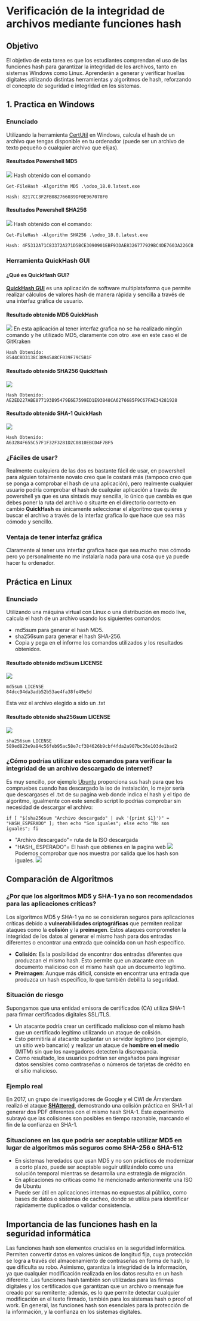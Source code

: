 # Verificación de la integridad de archivos mediante funciones hash
## Objetivo
El objetivo de esta tarea es que los estudiantes comprendan el uso de las funciones
hash para garantizar la integridad de los archivos, tanto en sistemas Windows como
Linux. Aprenderán a generar y verificar huellas digitales utilizando distintas
herramientas y algoritmos de hash, reforzando el concepto de seguridad e integridad
en los sistemas.
## 1. Practica en Windows
### Enunciado
Utilizando la herramienta [CertUtil](https://learn.microsoft.com/es-es/windows-server/administration/windows-commands/certutil) en Windows, calcula el hash de un archivo
que tengas disponible en tu ordenador (puede ser un archivo de texto
pequeño o cualquier archivo que elijas).
#### Resultados Powershell MD5
![](../../../../assets/UT3/T0/Windows/1.png)
Hash obtenido con el comando 
```
Get-FileHash -Algorithm MD5 .\odoo_18.0.latest.exe

Hash: 8217CC3F2FB082766039DF0E967078F0
```
#### Resultados Powershell SHA256
![](../../../../assets/UT3/T0/Windows/2.png)
Hash obtenido con el comando: 
```
Get-FileHash -Algorithm SHA256 .\odoo_18.0.latest.exe

Hash: 4F5312A71C83372A271D5BCE3090901EBF93DAE8326777929BC4DE7603A226CB
```

### Herramienta QuickHash GUI
#### ¿Qué es QuickHash GUI?
[**QuickHash GUI**](https://www.quickhash-gui.org/) es una aplicación de software multiplataforma que permite realizar cálculos de valores hash de manera rápida y sencilla a través de una interfaz gráfica de usuario.
#### Resultado obtenido MD5 QuickHash
![](../../../../assets/UT3/T0/Windows/3.png)
En esta aplicación al tener interfaz grafica no se ha realizado ningún comando y he utilizado MD5, claramente con otro .exe en este caso el de GitKraken
```
Hash Obtenido:
8544C8D3138C38945A8CF039F79C5B1F
```
#### Resultado obtenido SHA256 QuickHash
![](../../../../assets/UT3/T0/Windows/4.png)
```
Hash Obtenido:
AE2ED227ABE877193B95479E6E7599ED1E93848CA6276685F9C67FAE34281928
```
#### Resultado obtenido SHA-1 QuickHash
![](../../../../assets/UT3/T0/Windows/sha-1.png)
```
Hash Obtenido:
A63284F655C57F1F32F3281D2C0810EBCD4F7BF5
```

### ¿Fáciles de usar? 
Realmente cualquiera de las dos es bastante fácil de usar, en powershell para alguien totalmente novato creo que le costará más (tampoco creo que se ponga a comprobar el hash de una aplicación), pero realmente cualquier usuario podría comprobar el hash de cualquier aplicación a través de powershell ya que es una sintaxis muy sencilla, lo único que cambia es que debes poner la ruta del archivo o situarte en el directorio correcto en cambio **QuickHash** es únicamente seleccionar el algoritmo que quieres y buscar el archivo a través de la interfaz grafica lo que hace que sea más cómodo y sencillo.
### Ventaja de tener interfaz gráfica
Claramente al tener una interfaz grafica hace que sea mucho mas cómodo pero yo personalmente no me instalaría nada para una cosa que ya puede hacer tu ordenador.

## Práctica en Linux
### Enunciado 
Utilizando una máquina virtual con Linux o una distribución en modo live,
calcula el hash de un archivo usando los siguientes comandos:
- md5sum para generar el hash MD5.
-  sha256sum para generar el hash SHA-256.
-  Copia y pega en el informe los comandos utilizados y los resultados
obtenidos.
#### Resultado obtenido md5sum LICENSE
![](../../../../assets/UT3/T0/Ubuntu/1.png)
```
md5sum LICENSE
84dcc94da3adb52b53ae4fa38fe49e5d
```
Esta vez el archivo elegido a sido un .txt 
#### Resultado obtenido sha256sum LICENSE
![](../../../../assets/UT3/T0/Ubuntu/2.png)
```
sha256sum LICENSE
589ed823e9a84c56feb95ac58e7cf384626b9cbf4fda2a907bc36e103de1bad2
```
### ¿Cómo podrías utilizar estos comandos para verificar la integridad de un archivo descargado de internet?
Es muy sencillo, por ejemplo [Ubuntu](http://releases.ubuntu.com/) proporciona sus hash para que los compruebes cuando has descargado la iso de instalación, lo mejor sería que descargases el .txt de su pagina web donde indica el hash y el tipo de algoritmo, igualmente con este sencillo script lo podrías comprobar sin necesidad de descargar el archivo:
```
if [ "$(sha256sum "Archivo descargado" | awk '{print $1}')" = "HASH_ESPERADO" ]; then echo "Son iguales"; else echo "No son iguales"; fi
```
- "Archivo descargado"= ruta de la ISO descargada 
- "HASH_ ESPERADO"= El hash que obtienes en la pagina web
![](../../../../assets/UT3/T0/Ubuntu/3.png)
Podemos comprobar que nos muestra por salida que los hash son iguales.
![](../../../../assets/UT3/T0/Ubuntu/4.png)
## Comparación de Algoritmos
### ¿Por que los algoritmos **MD5** y **SHA-1** ya no son recomendados para las aplicaciones críticas?
Los algoritmos MD5 y SHA-1 ya no se consideran seguros para aplicaciones críticas debido a **vulnerabilidades criptográficas** que permiten realizar ataques como la **colisión** y la **preimagen**. Estos ataques comprometen la integridad de los datos al generar el mismo hash para dos entradas diferentes o encontrar una entrada que coincida con un hash específico.
- **Colisión**: Es la posibilidad de encontrar dos entradas diferentes que produzcan el mismo hash. Esto permite que un atacante cree un documento malicioso con el mismo hash que un documento legítimo.
- **Preimagen**: Aunque más difícil, consiste en encontrar una entrada que produzca un hash específico, lo que también debilita la seguridad.
### Situación de riesgo
Supongamos que una entidad emisora de certificados (CA) utiliza SHA-1 para firmar certificados digitales SSL/TLS.
- Un atacante podría crear un certificado malicioso con el mismo hash que un certificado legítimo utilizando un ataque de colisión.
- Esto permitiría al atacante suplantar un servidor legítimo (por ejemplo, un sitio web bancario) y realizar un ataque de **hombre en el medio** (MITM) sin que los navegadores detecten la discrepancia.
- Como resultado, los usuarios podrían ser engañados para ingresar datos sensibles como contraseñas o números de tarjetas de crédito en el sitio malicioso.
### Ejemplo real
En 2017, un grupo de investigadores de Google y el CWI de Ámsterdam realizó el ataque [**SHAttered**](https://protegermipc.net/2017/02/28/shattered-attack-sha-1/), demostrando una colisión práctica en SHA-1 al generar dos PDF diferentes con el mismo hash SHA-1. Este experimento subrayó que las colisiones son posibles en tiempo razonable, marcando el fin de la confianza en SHA-1.

### Situaciones en las que podría ser aceptable utilizar MD5 en lugar de algoritmos más seguros como SHA-256 o SHA-512
- En sistemas heredados que usan MD5 y no son prácticos de modernizar a corto plazo, puede ser aceptable seguir utilizándolo como una solución temporal mientras se desarrolla una estrategia de migración.
- En aplicaciones no criticas como he mencionado anteriormente una ISO de Ubuntu 
- Puede ser útil en aplicaciones internas no expuestas al público, como bases de datos o sistemas de cacheo, donde se utiliza para identificar rápidamente duplicados o validar consistencia.
## Importancia de las funciones hash en la seguridad informática
Las funciones hash son elementos cruciales en la seguridad informática. Permiten convertir datos en valores únicos de longitud fija, cuya protección se logra a través del almacenamiento de contraseñas en forma de hash, lo que dificulta su robo. Asimismo, garantiza la integridad de la información, ya que cualquier modificación realizada en los datos resulta en un hash diferente. Las funciones hash también son utilizadas para las firmas digitales y los certificados que garantizan que un archivo o mensaje fue creado por su remitente; además, es lo que permite detectar cualquier modificación en el texto firmado, también para los sistemas hash o proof of work. En general, las funciones hash son esenciales para la protección de la información, y la confianza en los sistemas digitales.